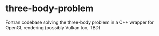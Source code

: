 # three-body-problem
Fortran codebase solving the three-body problem in a C++ wrapper for OpenGL rendering (possibly Vulkan too, TBD)
